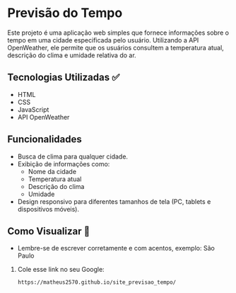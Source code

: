 # Previsão do Tempo
Este projeto é uma aplicação web simples que fornece informações sobre o tempo em uma cidade especificada pelo usuário. Utilizando a API OpenWeather, ele permite que os usuários consultem a temperatura atual, descrição do clima e umidade relativa do ar.

## Tecnologias Utilizadas ✅
- HTML
- CSS
- JavaScript
- API OpenWeather

## Funcionalidades
- Busca de clima para qualquer cidade.
- Exibição de informações como:
  - Nome da cidade
  - Temperatura atual
  - Descrição do clima
  - Umidade
- Design responsivo para diferentes tamanhos de tela (PC, tablets e dispositivos móveis).

## Como Visualizar 📌
- Lembre-se de escrever corretamente e com acentos, exemplo: São Paulo
1. Cole esse link no seu Google:
   ```bash
   https://matheus2570.github.io/site_previsao_tempo/
